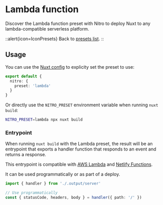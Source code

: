 # Lambda function

Discover the Lambda function preset with Nitro to deploy Nuxt to any lambda-compatible serverless platform.

::alert{icon=IconPresets}
Back to [presets list](/docs/deployment/presets).
::

## Usage

You can use the [Nuxt config](/docs/directory-structure/nuxt.config) to explicity set the preset to use:

```ts [nuxt.config.js|ts]
export default {
  nitro: {
    preset: 'lambda'
  }
}
```

Or directly use the `NITRO_PRESET` environment variable when running `nuxt build`:

```bash
NITRO_PRESET=lambda npx nuxt build
```

### Entrypoint

When running `nuxt build` with the Lambda preset, the result will be an entrypoint that exports a handler function that responds to an event and returns a response.

This entrypoint is compatible with [AWS Lambda](https://docs.aws.amazon.com/lex/latest/dg/lambda-input-response-format.html) and [Netlify Functions](https://docs.netlify.com/functions/build-with-javascript).

It can be used programmatically or as part of a deploy.

```ts
import { handler } from './.output/server'

// Use programmatically
const { statusCode, headers, body } = handler({ path: '/' })
```

